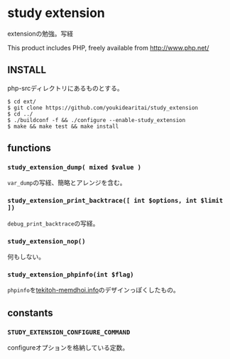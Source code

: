 # study extension

extensionの勉強。写経

This product includes PHP, freely available from http://www.php.net/

## INSTALL

php-srcディレクトリにあるものとする。

    $ cd ext/
    $ git clone https://github.com/youkidearitai/study_extension
    $ cd ../
    $ ./buildconf -f && ./configure --enable-study_extension
    $ make && make test && make install

## functions

### `study_extension_dump( mixed $value )`

`var_dump`の写経、簡略とアレンジを含む。

### `study_extension_print_backtrace([ int $options, int $limit ])`

`debug_print_backtrace`の写経。

### `study_extension_nop()`

何もしない。

### `study_extension_phpinfo(int $flag)`

`phpinfo`を[tekitoh-memdhoi.info](https://tekitoh-memdhoi.info)のデザインっぽくしたもの。

## constants

### `STUDY_EXTENSION_CONFIGURE_COMMAND`

configureオプションを格納している定数。

